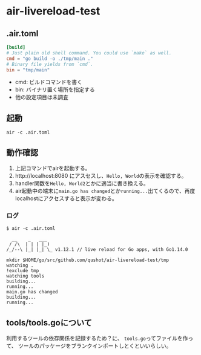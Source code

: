 # air-livereload-test

## .air.toml
```toml
[build]
# Just plain old shell command. You could use `make` as well.
cmd = "go build -o ./tmp/main ."
# Binary file yields from `cmd`.
bin = "tmp/main"
```
- cmd: ビルドコマンドを書く
- bin: バイナリ置く場所を指定する
- 他の設定項目は未調査

## 起動
`air -c .air.toml`

## 動作確認
1. 上記コマンドでairを起動する。
1. http://localhost:8080 にアスセスし、`Hello, World`の表示を確認する。
1. handler関数を`Hello, World2`とかに適当に書き換える。
1. air起動中の端末に`main.go has changed`とか`running...`出てくるので、再度localhostにアクセスすると表示が変わる。

### ログ
```
$ air -c .air.toml

  __    _   ___  
 / /\  | | | |_) 
/_/--\ |_| |_| \_ v1.12.1 // live reload for Go apps, with Go1.14.0

mkdir $HOME/go/src/github.com/qushot/air-livereload-test/tmp
watching .
!exclude tmp
watching tools
building...
running...
main.go has changed
building...
running...
```

## tools/tools.goについて
利用するツールの依存関係を記録するため？に、 `tools.go`ってファイルを作って、
ツールのパッケージをブランクインポートしとくといいらしい。
